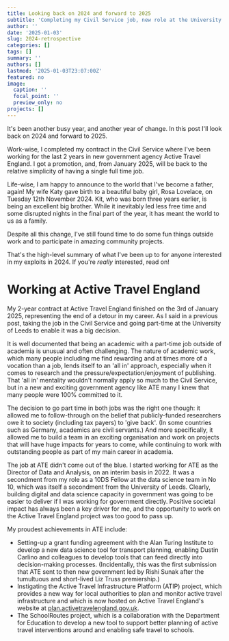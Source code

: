 ```yaml
---
title: Looking back on 2024 and forward to 2025
subtitle: 'Completing my Civil Service job, new role at the University of Leeds and family updates'
author: ''
date: '2025-01-03'
slug: 2024-retrospective
categories: []
tags: []
summary: ''
authors: []
lastmod: '2025-01-03T23:07:00Z'
featured: no
image:
  caption: ''
  focal_point: ''
  preview_only: no
projects: []
---
```


It's been another busy year, and another year of change.
In this post I'll look back on 2024 and forward to 2025.

Work-wise, I completed my contract in the Civil Service where I've been working for the last 2 years in new government agency Active Travel England.
I got a promotion, and, from January 2025, will be back to the relative simplicity of having a single full time job.

Life-wise, I am happy to announce to the world that I've become a father, again!
My wife Katy gave birth to a beautiful baby girl, Rosa Lovelace, on Tuesday 12th November 2024.
Kit, who was born three years earlier, is being an excellent big brother.
While it inevitably led less free time and some disrupted nights in the final part of the year, it has meant the world to us as a family.

Despite all this change, I've still found time to do some fun things outside work and to participate in amazing community projects.

That's the high-level summary of what I've been up to for anyone interested in my exploits in 2024.
If you're *really* interested, read on!

# Working at Active Travel England

My 2-year contract at Active Travel England finished on the 3rd of January 2025, representing the end of a detour in my career.
As I said in a previous post, taking the job in the Civil Service and going part-time at the University of Leeds to enable it was a big decision.

It is well documented that being an academic with a part-time job outside of academia is unusual and often challenging.
The nature of academic work, which many people including me find rewarding and at times more of a vocation than a job, lends itself to an 'all in' approach, especially when it comes to research and the pressure/expectation/enjoyment of publishing.
That 'all in' mentality wouldn't normally apply so much to the Civil Service, but in a new and exciting government agency like ATE many I knew that many people were 100% committed to it.

The decision to go part time in both jobs was the right one though: it allowed me to follow-through on the belief that publicly-funded researchers owe it to society (including tax payers) to 'give back'.
(In some countries such as Germany, academics are civil servants.)
And more specifically, it allowed me to build a team in an exciting organisation and work on projects that will have huge impacts for years to come, while continuing to work with outstanding people as part of my main career in academia.

The job at ATE didn't come out of the blue.
I started working for ATE as the Director of Data and Analysis, on an interim basis in 2022.
It was a secondment from my role as a 10DS Fellow at the data science team in No 10, which was itself a secondment from the University of Leeds.
Clearly, building digital and data science capacity in government was going to be easier to deliver if I was working for government directly.
Positive societal impact has always been a key driver for me, and the opportunity to work on the Active Travel England project was too good to pass up.

My proudest achievements in ATE include:

- Setting-up a grant funding agreement with the Alan Turing Institute to develop a new data science tool for transport planning, enabling Dustin Carlino and colleagues to develop tools that can feed directly into decision-making processes. (Incidentally, this was the first submission that ATE sent to then new government led by Rishi Sunak after the tumultuous and short-lived Liz Truss premiership.)
- Instigating the Active Travel Infrastructure Platform (ATIP) project, which provides a new way for local authorities to plan and monitor active travel infrastructure and which is now hosted on Active Travel England's website at [plan.activetravelengland.gov.uk](https://plan.activetravelengland.gov.uk).
- The SchoolRoutes project, which is a collaboration with the Department for Education to develop a new tool to support better planning of active travel interventions around and enabling safe travel to schools.

<!-- # Academic exploits

# My year in open source

# Travels and conferences

# Community projects

# Thoughts on 2025

# References


![](images/paste-2.png)

![](images/paste-3.png) -->
